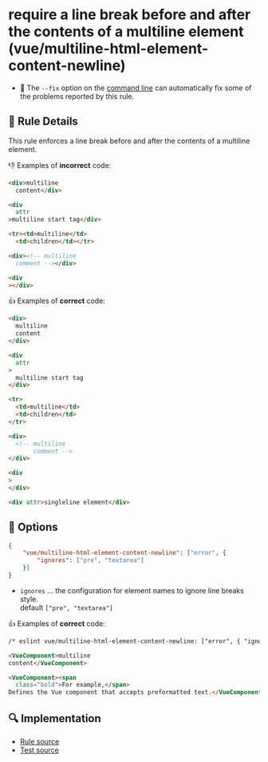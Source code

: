 # require a line break before and after the contents of a multiline element (vue/multiline-html-element-content-newline)

- :wrench: The `--fix` option on the [command line](https://eslint.org/docs/user-guide/command-line-interface#fixing-problems) can automatically fix some of the problems reported by this rule.

## :book: Rule Details

This rule enforces a line break before and after the contents of a multiline element.


:-1: Examples of **incorrect** code:

```html
<div>multiline
  content</div>

<div
  attr
>multiline start tag</div>

<tr><td>multiline</td>
  <td>children</td></tr>

<div><!-- multiline
  comment --></div>

<div
></div>
```

:+1: Examples of **correct** code:

```html
<div>
  multiline
  content
</div>

<div
  attr
>
  multiline start tag
</div>

<tr>
  <td>multiline</td>
  <td>children</td>
</tr>

<div>
  <!-- multiline
       comment -->
</div>

<div
>
</div>

<div attr>singleline element</div>
```


## :wrench: Options

```json
{
    "vue/multiline-html-element-content-newline": ["error", {
        "ignores": ["pre", "textarea"]
    }]
}
```

- `ignores` ... the configuration for element names to ignore line breaks style.  
    default `["pre", "textarea"]`


:+1: Examples of **correct** code:

```html
/* eslint vue/multiline-html-element-content-newline: ["error", { "ignores": ["VueComponent", "pre", "textarea"]}] */

<VueComponent>multiline
content</VueComponent>

<VueComponent><span
  class="bold">For example,</span>
Defines the Vue component that accepts preformatted text.</VueComponent>
```

## :mag: Implementation

- [Rule source](https://github.com/vuejs/eslint-plugin-vue/blob/master/lib/rules/multiline-html-element-content-newline.js)
- [Test source](https://github.com/vuejs/eslint-plugin-vue/blob/master/tests/lib/rules/multiline-html-element-content-newline.js)
